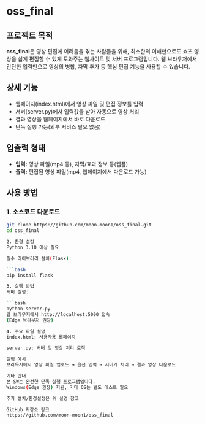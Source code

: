 # oss_final

## 프로젝트 목적
**oss_final**은 영상 편집에 어려움을 겪는 사람들을 위해, 최소한의 이해만으로도 쇼츠 영상을 쉽게 편집할 수 있게 도와주는 웹사이트 및 서버 프로그램입니다. 웹 브라우저에서 간단한 입력만으로 영상의 병합, 자막 추가 등 핵심 편집 기능을 사용할 수 있습니다.

## 상세 기능
- 웹페이지(index.html)에서 영상 파일 및 편집 정보를 입력
- 서버(server.py)에서 입력값을 받아 자동으로 영상 처리
- 결과 영상을 웹페이지에서 바로 다운로드
- 단독 실행 가능(외부 서비스 필요 없음)

## 입출력 형태
- **입력:** 영상 파일(mp4 등), 자막/효과 정보 등(웹폼)
- **출력:** 편집된 영상 파일(mp4, 웹페이지에서 다운로드 가능)

## 사용 방법

### 1. 소스코드 다운로드
```bash
git clone https://github.com/moon-moon1/oss_final.git
cd oss_final

2. 환경 설정
Python 3.10 이상 필요

필수 라이브러리 설치(Flask):

```bash
pip install flask

3. 실행 방법
서버 실행:

```bash
python server.py
웹 브라우저에서 http://localhost:5000 접속
(Edge 브라우저 권장)

4. 주요 파일 설명
index.html: 사용자용 웹페이지

server.py: 서버 및 영상 처리 로직

실행 예시
브라우저에서 영상 파일 업로드 → 옵션 입력 → 서버가 처리 → 결과 영상 다운로드

기타 안내
본 SW는 완전한 단독 실행 프로그램입니다.
Windows(Edge 권장) 지원, 기타 OS는 별도 테스트 필요

추가 설치/환경설정은 위 설명 참고

GitHub 저장소 링크
https://github.com/moon-moon1/oss_final
